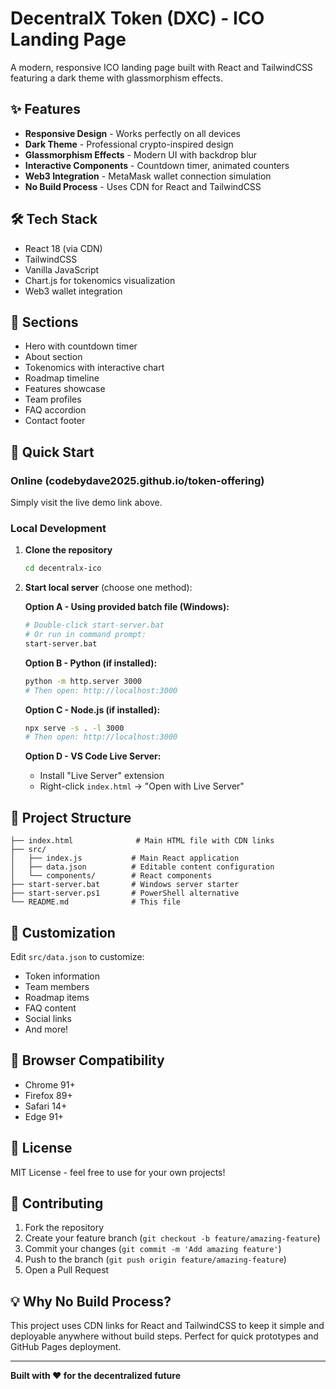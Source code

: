 # DecentralX Token (DXC) - ICO Landing Page

A modern, responsive ICO landing page built with React and TailwindCSS featuring a dark theme with glassmorphism effects.

## ✨ Features

- **Responsive Design** - Works perfectly on all devices
- **Dark Theme** - Professional crypto-inspired design
- **Glassmorphism Effects** - Modern UI with backdrop blur
- **Interactive Components** - Countdown timer, animated counters
- **Web3 Integration** - MetaMask wallet connection simulation
- **No Build Process** - Uses CDN for React and TailwindCSS

## 🛠️ Tech Stack

- React 18 (via CDN)
- TailwindCSS
- Vanilla JavaScript
- Chart.js for tokenomics visualization
- Web3 wallet integration

## 🎯 Sections

- Hero with countdown timer
- About section
- Tokenomics with interactive chart
- Roadmap timeline
- Features showcase
- Team profiles
- FAQ accordion
- Contact footer

## 🚀 Quick Start

### Online (codebydave2025.github.io/token-offering)
Simply visit the live demo link above.

### Local Development

1. **Clone the repository**
   ```bash https://github.com/codebydave2025/token-offering.git
   cd decentralx-ico
   ```

2. **Start local server** (choose one method):

   **Option A - Using provided batch file (Windows):**
   ```bash
   # Double-click start-server.bat
   # Or run in command prompt:
   start-server.bat
   ```

   **Option B - Python (if installed):**
   ```bash
   python -m http.server 3000
   # Then open: http://localhost:3000
   ```

   **Option C - Node.js (if installed):**
   ```bash
   npx serve -s . -l 3000
   # Then open: http://localhost:3000
   ```

   **Option D - VS Code Live Server:**
   - Install "Live Server" extension
   - Right-click `index.html` → "Open with Live Server"

## 📁 Project Structure

```
├── index.html              # Main HTML file with CDN links
├── src/
│   ├── index.js           # Main React application
│   ├── data.json          # Editable content configuration
│   └── components/        # React components
├── start-server.bat       # Windows server starter
├── start-server.ps1       # PowerShell alternative
└── README.md              # This file
```

## 🎨 Customization

Edit `src/data.json` to customize:
- Token information
- Team members
- Roadmap items
- FAQ content
- Social links
- And more!

## 🔧 Browser Compatibility

- Chrome 91+
- Firefox 89+
- Safari 14+
- Edge 91+

## 📝 License

MIT License - feel free to use for your own projects!

## 🤝 Contributing

1. Fork the repository
2. Create your feature branch (`git checkout -b feature/amazing-feature`)
3. Commit your changes (`git commit -m 'Add amazing feature'`)
4. Push to the branch (`git push origin feature/amazing-feature`)
5. Open a Pull Request

## 💡 Why No Build Process?

This project uses CDN links for React and TailwindCSS to keep it simple and deployable anywhere without build steps. Perfect for quick prototypes and GitHub Pages deployment.

---


**Built with ❤️ for the decentralized future**

